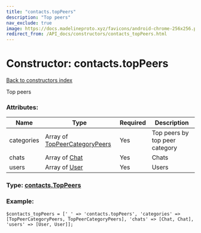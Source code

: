 ```yaml
---
title: "contacts.topPeers"
description: "Top peers"
nav_exclude: true
image: https://docs.madelineproto.xyz/favicons/android-chrome-256x256.png
redirect_from: /API_docs/constructors/contacts_topPeers.html
---
```

# Constructor: contacts.topPeers  
[Back to constructors index](/API_docs/constructors/index.html)



Top peers

### Attributes:

| Name     |    Type       | Required | Description |
|----------|---------------|----------|-------------|
|categories|Array of [TopPeerCategoryPeers](/API_docs/types/TopPeerCategoryPeers.html) | Yes|Top peers by top peer category|
|chats|Array of [Chat](/API_docs/types/Chat.html) | Yes|Chats|
|users|Array of [User](/API_docs/types/User.html) | Yes|Users|



### Type: [contacts.TopPeers](/API_docs/types/contacts.TopPeers.html)


### Example:

```
$contacts_topPeers = ['_' => 'contacts.topPeers', 'categories' => [TopPeerCategoryPeers, TopPeerCategoryPeers], 'chats' => [Chat, Chat], 'users' => [User, User]];
```  
